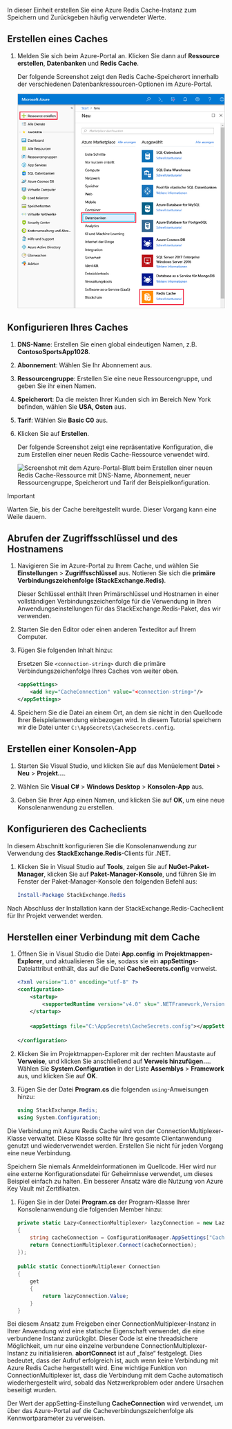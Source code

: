 In dieser Einheit erstellen Sie eine Azure Redis Cache-Instanz zum Speichern und Zurückgeben häufig verwendeter Werte.

## <a name="create-a-cache"></a>Erstellen eines Caches

1. Melden Sie sich beim Azure-Portal an. Klicken Sie dann auf **Ressource erstellen**, **Datenbanken** und **Redis Cache**.

    Der folgende Screenshot zeigt den Redis Cache-Speicherort innerhalb der verschiedenen Datenbankressourcen-Optionen im Azure-Portal.

    ![Screenshot mit den Datenbankoptionen des Azure-Portals, wobei die Optionen „Ressource erstellen“, „Datenbank“ und „Redis Cache“ hervorgehoben sind.](../media/4-create-a-cache-1.png)

## <a name="configure-your-cache"></a>Konfigurieren Ihres Caches

1. **DNS-Name**: Erstellen Sie einen global eindeutigen Namen, z.B. **ContosoSportsApp1028**.

1. **Abonnement**: Wählen Sie Ihr Abonnement aus.

1. **Ressourcengruppe**: Erstellen Sie eine neue Ressourcengruppe, und geben Sie ihr einen Namen.

1. **Speicherort**: Da die meisten Ihrer Kunden sich im Bereich New York befinden, wählen Sie **USA, Osten** aus.

1. **Tarif**: Wählen Sie **Basic C0** aus.

1. Klicken Sie auf **Erstellen**.

    Der folgende Screenshot zeigt eine repräsentative Konfiguration, die zum Erstellen einer neuen Redis Cache-Ressource verwendet wird.

    ![Screenshot mit dem Azure-Portal-Blatt beim Erstellen einer neuen Redis Cache-Ressource mit DNS-Name, Abonnement, neuer Ressourcengruppe, Speicherort und Tarif der Beispielkonfiguration.](../media/4-create-a-cache-2.png)

> [!IMPORTANT]
> Warten Sie, bis der Cache bereitgestellt wurde. Dieser Vorgang kann eine Weile dauern.

## <a name="retrieve-the-access-keys-and-host-name"></a>Abrufen der Zugriffsschlüssel und des Hostnamens

1. Navigieren Sie im Azure-Portal zu Ihrem Cache, und wählen Sie **Einstellungen** > **Zugriffsschlüssel** aus. Notieren Sie sich die **primäre Verbindungszeichenfolge (StackExchange.Redis)**.

    Dieser Schlüssel enthält Ihren Primärschlüssel und Hostnamen in einer vollständigen Verbindungszeichenfolge für die Verwendung in Ihren Anwendungseinstellungen für das StackExchange.Redis-Paket, das wir verwenden.

1. Starten Sie den Editor oder einen anderen Texteditor auf Ihrem Computer.

1. Fügen Sie folgenden Inhalt hinzu:

    Ersetzen Sie `<connection-string>` durch die primäre Verbindungszeichenfolge Ihres Caches von weiter oben.

    ```xml
    <appSettings>
        <add key="CacheConnection" value="<connection-string>"/>
    </appSettings>
    ```

1. Speichern Sie die Datei an einem Ort, an dem sie nicht in den Quellcode Ihrer Beispielanwendung einbezogen wird. In diesem Tutorial speichern wir die Datei unter `C:\AppSecrets\CacheSecrets.config`.

## <a name="create-a-console-app"></a>Erstellen einer Konsolen-App

1. Starten Sie Visual Studio, und klicken Sie auf das Menüelement **Datei** > **Neu** > **Projekt...**.

1. Wählen Sie **Visual C#** > **Windows Desktop** > **Konsolen-App** aus.

1. Geben Sie Ihrer App einen Namen, und klicken Sie auf **OK**, um eine neue Konsolenanwendung zu erstellen.

## <a name="configure-the-cache-client"></a>Konfigurieren des Cacheclients

In diesem Abschnitt konfigurieren Sie die Konsolenanwendung zur Verwendung des **StackExchange.Redis**-Clients für .NET.

1. Klicken Sie in Visual Studio auf **Tools**, zeigen Sie auf **NuGet-Paket-Manager**, klicken Sie auf **Paket-Manager-Konsole**, und führen Sie im Fenster der Paket-Manager-Konsole den folgenden Befehl aus:

    ```powershell
    Install-Package StackExchange.Redis
    ```

Nach Abschluss der Installation kann der StackExchange.Redis-Cacheclient für Ihr Projekt verwendet werden.

## <a name="connect-to-the-cache"></a>Herstellen einer Verbindung mit dem Cache

1. Öffnen Sie in Visual Studio die Datei **App.config** im **Projektmappen-Explorer**, und aktualisieren Sie sie, sodass sie ein **appSettings**-Dateiattribut enthält, das auf die Datei **CacheSecrets.config** verweist.

    ```xml
    <?xml version="1.0" encoding="utf-8" ?>
    <configuration>
        <startup>
            <supportedRuntime version="v4.0" sku=".NETFramework,Version=v4.7.1" />
        </startup>

        <appSettings file="C:\AppSecrets\CacheSecrets.config"></appSettings>

    </configuration>
    ```

1. Klicken Sie im Projektmappen-Explorer mit der rechten Maustaste auf **Verweise**, und klicken Sie anschließend auf **Verweis hinzufügen...**. Wählen Sie **System.Configuration** in der Liste **Assemblys** > **Framework** aus, und klicken Sie auf **OK**.

1. Fügen Sie der Datei **Program.cs** die folgenden `using`-Anweisungen hinzu:

    ```csharp
    using StackExchange.Redis;
    using System.Configuration;
    ```

Die Verbindung mit Azure Redis Cache wird von der ConnectionMultiplexer-Klasse verwaltet. Diese Klasse sollte für Ihre gesamte Clientanwendung genutzt und wiederverwendet werden. Erstellen Sie nicht für jeden Vorgang eine neue Verbindung.

Speichern Sie niemals Anmeldeinformationen im Quellcode. Hier wird nur eine externe Konfigurationsdatei für Geheimnisse verwendet, um dieses Beispiel einfach zu halten. Ein besserer Ansatz wäre die Nutzung von Azure Key Vault mit Zertifikaten.

1. Fügen Sie in der Datei **Program.cs** der Program-Klasse Ihrer Konsolenanwendung die folgenden Member hinzu:

    ```csharp
    private static Lazy<ConnectionMultiplexer> lazyConnection = new Lazy<ConnectionMultiplexer>(() =>
    {
        string cacheConnection = ConfigurationManager.AppSettings["CacheConnection"].ToString();
        return ConnectionMultiplexer.Connect(cacheConnection);
    });

    public static ConnectionMultiplexer Connection
    {
        get
        {
            return lazyConnection.Value;
        }
    }
    ```

Bei diesem Ansatz zum Freigeben einer ConnectionMultiplexer-Instanz in Ihrer Anwendung wird eine statische Eigenschaft verwendet, die eine verbundene Instanz zurückgibt. Dieser Code ist eine threadsichere Möglichkeit, um nur eine einzelne verbundene ConnectionMultiplexer-Instanz zu initialisieren. **abortConnect** ist auf „false“ festgelegt. Dies bedeutet, dass der Aufruf erfolgreich ist, auch wenn keine Verbindung mit Azure Redis Cache hergestellt wird. Eine wichtige Funktion von ConnectionMultiplexer ist, dass die Verbindung mit dem Cache automatisch wiederhergestellt wird, sobald das Netzwerkproblem oder andere Ursachen beseitigt wurden.

Der Wert der appSetting-Einstellung **CacheConnection** wird verwendet, um über das Azure-Portal auf die Cacheverbindungszeichenfolge als Kennwortparameter zu verweisen.
